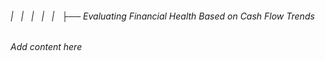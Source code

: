 ###### |   |   |   |   |   ├── Evaluating Financial Health Based on Cash Flow Trends

*Add content here*